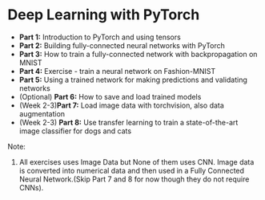 # Deep Learning with PyTorch

* **Part 1:** Introduction to PyTorch and using tensors
* **Part 2:** Building fully-connected neural networks with PyTorch
* **Part 3:** How to train a fully-connected network with backpropagation on MNIST
* **Part 4:** Exercise - train a neural network on Fashion-MNIST
* **Part 5:** Using a trained network for making predictions and validating networks
* (Optional) **Part 6:** How to save and load trained models
* (Week 2-3)**Part 7:** Load image data with torchvision, also data augmentation
* (Week 2-3) **Part 8:** Use transfer learning to train a state-of-the-art image classifier for dogs and cats

Note:
1. All exercises uses Image Data but None of them uses CNN. Image data is converted into numerical data and then used in a Fully Connected Neural Network.(Skip Part 7 and 8 for now though they do not require CNNs).